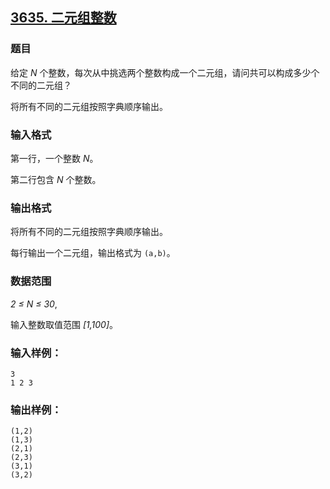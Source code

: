 ## [3635. 二元组整数](https://www.acwing.com/problem/content/3638/)

### 题目

给定 *N* 个整数，每次从中挑选两个整数构成一个二元组，请问共可以构成多少个不同的二元组？

将所有不同的二元组按照字典顺序输出。

### 输入格式

第一行，一个整数 *N*。

第二行包含 *N* 个整数。

### 输出格式

将所有不同的二元组按照字典顺序输出。

每行输出一个二元组，输出格式为 `(a,b)`。

### 数据范围

*2 ≤ N ≤ 30*,

输入整数取值范围 *[1,100]*。

### 输入样例：

```
3
1 2 3
```

### 输出样例：

```
(1,2)
(1,3)
(2,1)
(2,3)
(3,1)
(3,2)
```
